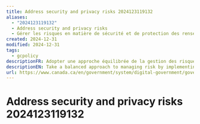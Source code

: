 ```yaml
---
title: Address security and privacy risks 2024123119132
aliases:
  - "2024123119132"
  - Address security and privacy risks
  - Gérer les risques en matière de sécurité et de protection des renseignements personnels
created: 2024-12-31
modified: 2024-12-31
tags:
  - gcpolicy
descriptionFR: Adopter une approche équilibrée de la gestion des risques en appliquant les mesures appropriées en matière de protection des renseignements personnels et de sécurité. Veiller à ce que les mesures de sécurité ne causent pas de friction, afin qu’elles ne deviennent pas un fardeau pour les utilisateurs.
descriptionEN: Take a balanced approach to managing risk by implementing appropriate privacy and security measures. Make security measures frictionless so that they do not place a burden on users.
url: https://www.canada.ca/en/government/system/digital-government/government-canada-digital-standards/address-security-privacy-risks.html
---
```

# Address security and privacy risks 2024123119132
